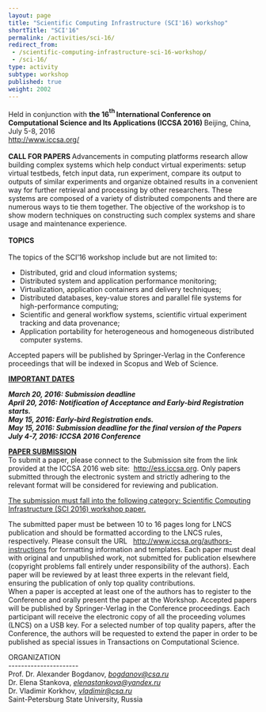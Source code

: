```yaml
---
layout: page
title: "Scientific Computing Infrastructure (SCI'16) workshop"
shortTitle: "SCI'16"
permalink: /activities/sci-16/
redirect_from:
 - /scientific-computing-infrastructure-sci-16-workshop/
 - /sci-16/
type: activity
subtype: workshop
published: true
weight: 2002
---
```


<p> <span style="">Held in conjunction with </span><span style=" font-weight: bold;">the 16</span><span style="font-size: 9pt;  font-weight: bold; vertical-align: 6pt;">th </span><span style=" font-weight: bold;">International Conference on Computational Science and Its Applications (ICCSA 2016) </span><span style="">Beijing, China, July 5-8, 2016<br /> </span><a href="http://www.iccsa.org/">http://www.iccsa.org/</a></span><br /><br /> <span style=" font-weight: bold;">CALL FOR PAPERS </span> <span style="">Advancements in computing platforms research allow building complex systems which help conduct virtual experiments: setup virtual testbeds, fetch input data, run experiment, compare its output to outputs of similar experiments and organize obtained results in a convenient way for further retrieval and processing by other researchers. These systems are composed of a variety of distributed components and there are numerous ways to tie them together. The objective of the workshop is to show modern techniques on constructing such complex systems and share usage and maintenance experience. </span><br /><br /> <span style=" font-weight: bold;">TOPICS </span><br /><br /> <span style="">The topics of the SCI’16 workshop include but are not limited to: </span></p>
<ul>
	<li>Distributed, grid and cloud information systems;</li>
	<li>Distributed system and application performance monitoring;</li>
	<li>Virtualization, application containers and delivery techniques;</li>
	<li>Distributed databases, key-value stores and parallel file systems for high-performance computing;</li>
	<li>Scientific and general workflow systems, scientific virtual experiment tracking and data provenance;</li>
	<li>Application portability for heterogeneous and homogeneous distributed computer systems.</li>
</ul>
<p>Accepted papers will be published by Springer-Verlag in the Conference proceedings that will be indexed in Scopus and Web of Science.</p>
<p><span style=" font-weight: bold;"><span style=" font-weight: bold;"><span style=""><strong><span style="text-decoration: underline;">IMPORTANT DATES</span></strong></span></span></span>
<p><span style=" font-weight: bold; font-style: italic;"><span style=" font-weight: bold; font-style: italic;">March 20, 2016</span>: <span style=" font-weight: bold; font-style: italic;">Submission deadline</span><br /><strong>April 20, 2016</strong>: Notification of Acceptance and Early-bird Registration starts.&nbsp;<br /><strong>May 15, 2016: Early-bird Registration ends.&nbsp;</strong><br /><strong>May 15, 2016: Submission deadline for the final version of the Papers&nbsp;</strong><br /><strong>July 4-7, 2016: ICCSA 2016 Conference</strong> </span></p>
<p><span style=""><strong><span style="text-decoration: underline;">PAPER SUBMISSION</span></strong><br /> To submit a paper, please connect to the Submission site from the link provided at the ICCSA 2016 web site: &nbsp;<a href="http://ess.iccsa.org" target="_BLANK">http://ess.iccsa.org</a>. Only papers submitted through the electronic system and strictly adhering to the relevant format will be considered for reviewing and publication.</span></p>
<p><span style="text-decoration: underline;"><span style="">The submission must fall into the following category: Scientific Computing Infrastructure (SCI 2016) workshop paper.</span></span></p>
<p><span style="">The submitted paper must be between 10 to 16 pages long for LNCS publication and should be formatted according to the LNCS rules, respectively. Please consult the URL &nbsp; <a href="http://www.iccsa.org/authors-instructions" target="_BLANK"> </a><a href="http://www.iccsa.org/authors-instructions">http://www.iccsa.org/authors-instructions</a> for formatting information and templates. Each paper must deal with original and unpublished work, not submitted for publication elsewhere (copyright problems fall entirely under responsibility of the authors). Each paper will be reviewed by at least three experts in the relevant field, ensuring the publication of only top quality contributions.<br /> When a paper is accepted at least one of the authors has to register to the Conference and orally present the paper at the Workshop. Accepted papers will be published by Springer-Verlag in the Conference proceedings. Each participant will receive the electronic copy of all the proceeding volumes (LNCS) on a USB key. For a selected number of top quality papers, after the Conference, the authors will be requested to extend the paper in order to be published as special issues in Transactions on Computational Science.</span></p>
<p><span style="">ORGANIZATION<br /> ----------------------<br /> Prof. Dr. Alexander Bogdanov, </span><span style=" font-style: italic;"><a href="mailto:bogdanov@csa.ru">bogdanov@csa.ru</a></span><span style=" font-style: italic;"><br /></span><span style="">Dr. Elena Stankova, </span><span style=" font-style: italic;"><a href="mailto:elenastankova@yandex.ru">elenastankova@yandex.ru</a></span><span style=" font-style: italic;"><br /></span><span style="">Dr. Vladimir Korkhov, </span><span style=" font-style: italic;"><a href="mailto:vladimir@csa.ru">vladimir@csa.ru</a></span><span style=" font-style: italic;"><br /></span><span style="">Saint-Petersburg State University, Russia </span><br /><br /></p>
